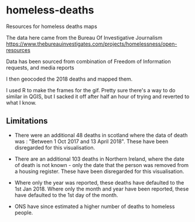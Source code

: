 # homeless-deaths
Resources for homeless deaths maps

The data here came from the Bureau Of Investigative Journalism https://www.thebureauinvestigates.com/projects/homelessness/open-resources

Data has been sourced from combination of Freedom of Information requests, and media reports

I then geocoded the 2018 deaths and mapped them.

I used R to make the frames for the gif. Pretty sure there's a way to do similar in QGIS, but I sacked it off after half an hour of trying and reverted to what I know.

## Limitations

* There were an additional 48 deaths in scotland where the data of death was : "Between 1 Oct 2017 and 13 April 2018". These have been disregarded for this visualisation.

* There are an additional 103 deaths in Northern Ireland, where the date of death is not known - only the date that the person was removed from a housing register. These have been disregarded for this visualisation.

* Where only the year was reported, these deaths have defaulted to the 1st Jan 2018. Where only the month and year have been reported, these have defaulted to the 1st day of the month.

* ONS have since estimated a higher number of deaths to homeless people.


